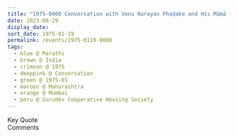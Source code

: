 ```yaml
---
title: "1975-0000 Conversation with Venu Narayan Phaḍake and His Māmā (Marathi), House of Śhrī Mātājī, Gurudev Cooperative Housing Society, Prabhadevi Sea Face, Mumbai, Maharashtra, India"
date: 2023-08-29
display_date: 
sort_date: 1975-01-19
permalink: /events/1975-0119-0000
tags:
  - blue @ Marathi
  - brown @ India
  - crimson @ 1975
  - deeppink @ Conversation
  - green @ 1975-01
  - maroon @ Maharashtra
  - orange @ Mumbai
  - peru @ Gurudev Cooperative Housing Society
---
```


<wave-list>
  <list-title color="green" width="75">Key Quote</list-title>
  <list-item color="BlanchedAlmond"  width="200"></list-item>
  <list-item color="Lavender"></list-item>
  <list-item color="BlanchedAlmond"></list-item>
</wave-list>

<br>

<wave-list>
  <list-title color="green" width="75">Comments</list-title>
  <list-item color="BlanchedAlmond"  width="200"></list-item>
  <list-item color="Lavender"></list-item>
  <list-item color="BlanchedAlmond"></list-item>
</wave-list>